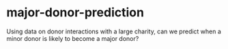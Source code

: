 # major-donor-prediction
Using data on donor interactions with a large charity, can we predict when a minor donor is likely to become a major donor?
